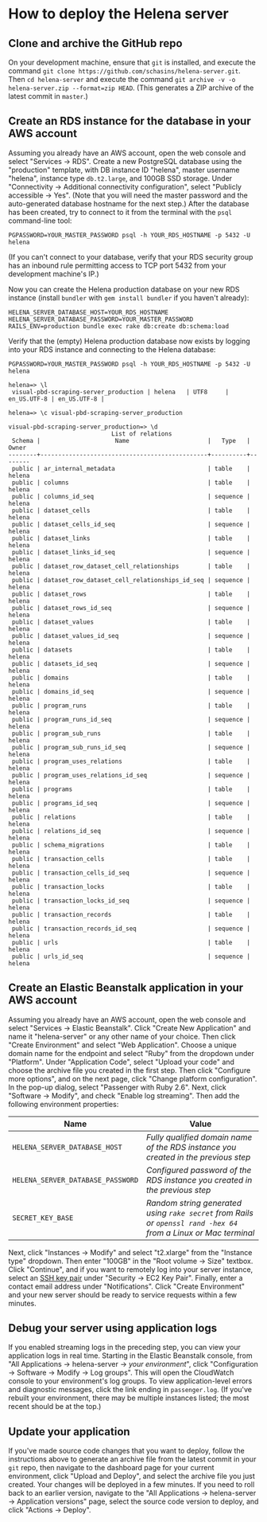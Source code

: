 # How to deploy the Helena server

## Clone and archive the GitHub repo
On your development machine, ensure that `git` is installed, and execute the command `git clone https://github.com/schasins/helena-server.git`. Then `cd helena-server` and execute the command `git archive -v -o helena-server.zip --format=zip HEAD`. (This generates a ZIP archive of the latest commit in `master`.)

## Create an RDS instance for the database in your AWS account
Assuming you already have an AWS account, open the web console and select "Services → RDS". Create a new PostgreSQL database using the "production" template, with DB instance ID "helena", master username "helena", instance type `db.t2.large`, and 100GB SSD storage. Under "Connectivity → Additional connectivity configuration", select "Publicly accessible → Yes". (Note that you will need the master password and the auto-generated database hostname for the next step.) After the database has been created, try to connect to it from the terminal with the `psql` command-line tool:

```
PGPASSWORD=YOUR_MASTER_PASSWORD psql -h YOUR_RDS_HOSTNAME -p 5432 -U helena
```
(If you can't connect to your database, verify that your RDS security group has an inbound rule permitting access to TCP port 5432 from your development machine's IP.)

Now you can create the Helena production database on your new RDS instance (install `bundler` with `gem install bundler` if you haven't already):

```
HELENA_SERVER_DATABASE_HOST=YOUR_RDS_HOSTNAME HELENA_SERVER_DATABASE_PASSWORD=YOUR_MASTER_PASSWORD RAILS_ENV=production bundle exec rake db:create db:schema:load
```

Verify that the (empty) Helena production database now exists by logging into your RDS instance and connecting to the Helena database:

```
PGPASSWORD=YOUR_MASTER_PASSWORD psql -h YOUR_RDS_HOSTNAME -p 5432 -U helena

helena=> \l
 visual-pbd-scraping-server_production | helena   | UTF8     | en_US.UTF-8 | en_US.UTF-8 |

helena=> \c visual-pbd-scraping-server_production

visual-pbd-scraping-server_production=> \d
                             List of relations
 Schema |                     Name                      |   Type   | Owner
--------+-----------------------------------------------+----------+--------
 public | ar_internal_metadata                          | table    | helena
 public | columns                                       | table    | helena
 public | columns_id_seq                                | sequence | helena
 public | dataset_cells                                 | table    | helena
 public | dataset_cells_id_seq                          | sequence | helena
 public | dataset_links                                 | table    | helena
 public | dataset_links_id_seq                          | sequence | helena
 public | dataset_row_dataset_cell_relationships        | table    | helena
 public | dataset_row_dataset_cell_relationships_id_seq | sequence | helena
 public | dataset_rows                                  | table    | helena
 public | dataset_rows_id_seq                           | sequence | helena
 public | dataset_values                                | table    | helena
 public | dataset_values_id_seq                         | sequence | helena
 public | datasets                                      | table    | helena
 public | datasets_id_seq                               | sequence | helena
 public | domains                                       | table    | helena
 public | domains_id_seq                                | sequence | helena
 public | program_runs                                  | table    | helena
 public | program_runs_id_seq                           | sequence | helena
 public | program_sub_runs                              | table    | helena
 public | program_sub_runs_id_seq                       | sequence | helena
 public | program_uses_relations                        | table    | helena
 public | program_uses_relations_id_seq                 | sequence | helena
 public | programs                                      | table    | helena
 public | programs_id_seq                               | sequence | helena
 public | relations                                     | table    | helena
 public | relations_id_seq                              | sequence | helena
 public | schema_migrations                             | table    | helena
 public | transaction_cells                             | table    | helena
 public | transaction_cells_id_seq                      | sequence | helena
 public | transaction_locks                             | table    | helena
 public | transaction_locks_id_seq                      | sequence | helena
 public | transaction_records                           | table    | helena
 public | transaction_records_id_seq                    | sequence | helena
 public | urls                                          | table    | helena
 public | urls_id_seq                                   | sequence | helena
```

## Create an Elastic Beanstalk application in your AWS account
Assuming you already have an AWS account, open the web console and select "Services → Elastic Beanstalk". Click "Create New Application"  and name it "helena-server" or any other name of your choice. Then click "Create Environment" and select "Web Application". Choose a unique domain name for the endpoint and select "Ruby" from the dropdown under "Platform". Under "Application Code", select "Upload your code" and choose the archive file you created in the first step. Then click "Configure more options", and on the next page, click "Change platform configuration". In the pop-up dialog, select "Passenger with Ruby 2.6". Next, click "Software → Modify", and check "Enable log streaming". Then add the following environment properties:

| Name      | Value |
| ----------- | ----------- |
| `HELENA_SERVER_DATABASE_HOST` | _Fully qualified domain name of the RDS instance you created in the previous step_ |
| `HELENA_SERVER_DATABASE_PASSWORD` | _Configured password of the RDS instance you created in the previous step_ |
| `SECRET_KEY_BASE` | _Random string generated using `rake secret` from Rails or `openssl rand -hex 64` from a Linux or Mac terminal_ |

Next, click "Instances → Modify" and select "t2.xlarge" from the "Instance type" dropdown. Then enter "100GB" in the "Root volume → Size" textbox. Click "Continue", and if you want to remotely log into your server instance, select an <a href="https://docs.aws.amazon.com/AWSEC2/latest/UserGuide/ec2-key-pairs.html#having-ec2-create-your-key-pair">SSH key pair</a> under "Security → EC2 Key Pair". Finally, enter a contact email address under "Notifications". Click "Create Environment" and your new server should be ready to service requests within a few minutes.

## Debug your server using application logs
If you enabled streaming logs in the preceding step, you can view your application logs in real time. Starting in the Elastic Beanstalk console, from "All Applications → helena-server → _your environment_", click "Configuration → Software → Modify → Log groups". This will open the CloudWatch console to your environment's log groups. To view application-level errors and diagnostic messages, click the link ending in `passenger.log`. (If you've rebuilt your environment, there may be multiple instances listed; the most recent should be at the top.)

## Update your application
If you've made source code changes that you want to deploy, follow the instructions above to generate an archive file from the latest commit in your `git` repo, then navigate to the dashboard page for your current environment, click "Upload and Deploy", and select the archive file you just created. Your changes will be deployed in a few minutes. If you need to roll back to an earlier version, navigate to the "All Applications → helena-server → Application versions" page, select the source code version to deploy, and click "Actions → Deploy".

